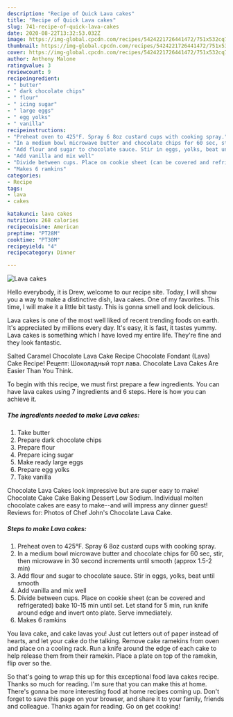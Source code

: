 ```yaml
---
description: "Recipe of Quick Lava cakes"
title: "Recipe of Quick Lava cakes"
slug: 741-recipe-of-quick-lava-cakes
date: 2020-08-22T13:32:53.032Z
image: https://img-global.cpcdn.com/recipes/5424221726441472/751x532cq70/lava-cakes-recipe-main-photo.jpg
thumbnail: https://img-global.cpcdn.com/recipes/5424221726441472/751x532cq70/lava-cakes-recipe-main-photo.jpg
cover: https://img-global.cpcdn.com/recipes/5424221726441472/751x532cq70/lava-cakes-recipe-main-photo.jpg
author: Anthony Malone
ratingvalue: 3
reviewcount: 9
recipeingredient:
- " butter"
- " dark chocolate chips"
- " flour"
- " icing sugar"
- " large eggs"
- " egg yolks"
- " vanilla"
recipeinstructions:
- "Preheat oven to 425°F. Spray 6 8oz custard cups with cooking spray."
- "In a medium bowl microwave butter and chocolate chips for 60 sec, stir, then microwave in 30 second increments until smooth (approx 1.5-2 min)"
- "Add flour and sugar to chocolate sauce. Stir in eggs, yolks, beat until smooth"
- "Add vanilla and mix well"
- "Divide between cups. Place on cookie sheet (can be covered and refrigerated) bake 10-15 min until set. Let stand for 5 min, run knife around edge and invert onto plate. Serve immediately."
- "Makes 6 ramkins"
categories:
- Recipe
tags:
- lava
- cakes

katakunci: lava cakes 
nutrition: 268 calories
recipecuisine: American
preptime: "PT28M"
cooktime: "PT30M"
recipeyield: "4"
recipecategory: Dinner

---
```



![Lava cakes](https://img-global.cpcdn.com/recipes/5424221726441472/751x532cq70/lava-cakes-recipe-main-photo.jpg)

Hello everybody, it is Drew, welcome to our recipe site. Today, I will show you a way to make a distinctive dish, lava cakes. One of my favorites. This time, I will make it a little bit tasty. This is gonna smell and look delicious.

Lava cakes is one of the most well liked of recent trending foods on earth. It's appreciated by millions every day. It's easy, it is fast, it tastes yummy. Lava cakes is something which I have loved my entire life. They're fine and they look fantastic.

Salted Caramel Chocolate Lava Cake Recipe Chocolate Fondant (Lava) Cake Recipe! Рецепт: Шоколадный торт лава. Chocolate Lava Cakes Are Easier Than You Think.


To begin with this recipe, we must first prepare a few ingredients. You can have lava cakes using 7 ingredients and 6 steps. Here is how you can achieve it.

<!--inarticleads1-->

##### The ingredients needed to make Lava cakes:

1. Take  butter
1. Prepare  dark chocolate chips
1. Prepare  flour
1. Prepare  icing sugar
1. Make ready  large eggs
1. Prepare  egg yolks
1. Take  vanilla


Chocolate Lava Cakes look impressive but are super easy to make! Chocolate Cake Cake Baking Dessert Low Sodium. Individual molten chocolate cakes are easy to make--and will impress any dinner guest! Reviews for: Photos of Chef John&#39;s Chocolate Lava Cake. 

<!--inarticleads2-->

##### Steps to make Lava cakes:

1. Preheat oven to 425°F. Spray 6 8oz custard cups with cooking spray.
1. In a medium bowl microwave butter and chocolate chips for 60 sec, stir, then microwave in 30 second increments until smooth (approx 1.5-2 min)
1. Add flour and sugar to chocolate sauce. Stir in eggs, yolks, beat until smooth
1. Add vanilla and mix well
1. Divide between cups. Place on cookie sheet (can be covered and refrigerated) bake 10-15 min until set. Let stand for 5 min, run knife around edge and invert onto plate. Serve immediately.
1. Makes 6 ramkins


You lava cake, and cake lavas you! Just cut letters out of paper instead of hearts, and let your cake do the talking. Remove cake ramekins from oven and place on a cooling rack. Run a knife around the edge of each cake to help release them from their ramekin. Place a plate on top of the ramekin, flip over so the. 

So that's going to wrap this up for this exceptional food lava cakes recipe. Thanks so much for reading. I'm sure that you can make this at home. There's gonna be more interesting food at home recipes coming up. Don't forget to save this page on your browser, and share it to your family, friends and colleague. Thanks again for reading. Go on get cooking!
